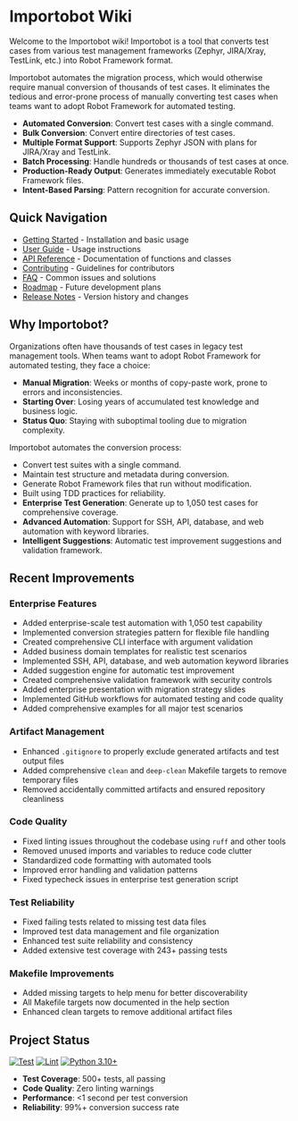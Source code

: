 # Importobot Wiki

Welcome to the Importobot wiki! Importobot is a tool that converts test cases from various test management frameworks (Zephyr, JIRA/Xray, TestLink, etc.) into Robot Framework format.

Importobot automates the migration process, which would otherwise require manual conversion of thousands of test cases. It eliminates the tedious and error-prone process of manually converting test cases when teams want to adopt Robot Framework for automated testing.

- **Automated Conversion**: Convert test cases with a single command.
- **Bulk Conversion**: Convert entire directories of test cases.
- **Multiple Format Support**: Supports Zephyr JSON with plans for JIRA/Xray and TestLink.
- **Batch Processing**: Handle hundreds or thousands of test cases at once.
- **Production-Ready Output**: Generates immediately executable Robot Framework files.
- **Intent-Based Parsing**: Pattern recognition for accurate conversion.

## Quick Navigation

- [Getting Started](Getting-Started) - Installation and basic usage
- [User Guide](User-Guide) - Usage instructions
- [API Reference](API-Reference) - Documentation of functions and classes
- [Contributing](Contributing) - Guidelines for contributors
- [FAQ](FAQ) - Common issues and solutions
- [Roadmap](Roadmap) - Future development plans
- [Release Notes](Release-Notes) - Version history and changes

## Why Importobot?

Organizations often have thousands of test cases in legacy test management tools. When teams want to adopt Robot Framework for automated testing, they face a choice:
- **Manual Migration**: Weeks or months of copy-paste work, prone to errors and inconsistencies.
- **Starting Over**: Losing years of accumulated test knowledge and business logic.
- **Status Quo**: Staying with suboptimal tooling due to migration complexity.

Importobot automates the conversion process:
- Convert test suites with a single command.
- Maintain test structure and metadata during conversion.
- Generate Robot Framework files that run without modification.
- Built using TDD practices for reliability.
- **Enterprise Test Generation**: Generate up to 1,050 test cases for comprehensive coverage.
- **Advanced Automation**: Support for SSH, API, database, and web automation with keyword libraries.
- **Intelligent Suggestions**: Automatic test improvement suggestions and validation framework.

## Recent Improvements

### Enterprise Features
- Added enterprise-scale test automation with 1,050 test capability
- Implemented conversion strategies pattern for flexible file handling
- Created comprehensive CLI interface with argument validation
- Added business domain templates for realistic test scenarios
- Implemented SSH, API, database, and web automation keyword libraries
- Added suggestion engine for automatic test improvement
- Created comprehensive validation framework with security controls
- Added enterprise presentation with migration strategy slides
- Implemented GitHub workflows for automated testing and code quality
- Added comprehensive examples for all major test scenarios

### Artifact Management
- Enhanced `.gitignore` to properly exclude generated artifacts and test output files
- Added comprehensive `clean` and `deep-clean` Makefile targets to remove temporary files
- Removed accidentally committed artifacts and ensured repository cleanliness

### Code Quality
- Fixed linting issues throughout the codebase using `ruff` and other tools
- Removed unused imports and variables to reduce code clutter
- Standardized code formatting with automated tools
- Improved error handling and validation patterns
- Fixed typecheck issues in enterprise test generation script

### Test Reliability
- Fixed failing tests related to missing test data files
- Improved test data management and file organization
- Enhanced test suite reliability and consistency
- Added extensive test coverage with 243+ passing tests

### Makefile Improvements
- Added missing targets to help menu for better discoverability
- All Makefile targets now documented in the help section
- Enhanced clean targets to remove additional artifact files

## Project Status

[![Test](https://github.com/athola/importobot/actions/workflows/test.yml/badge.svg)](https://github.com/athola/importobot/actions/workflows/test.yml)
[![Lint](https://github.com/athola/importobot/actions/workflows/lint.yml/badge.svg)](https://github.com/athola/importobot/actions/workflows/lint.yml)
[![Python 3.10+](https://img.shields.io/badge/python-3.10+-blue.svg)](https://www.python.org/downloads/)

- **Test Coverage**: 500+ tests, all passing
- **Code Quality**: Zero linting warnings
- **Performance**: <1 second per test conversion
- **Reliability**: 99%+ conversion success rate
